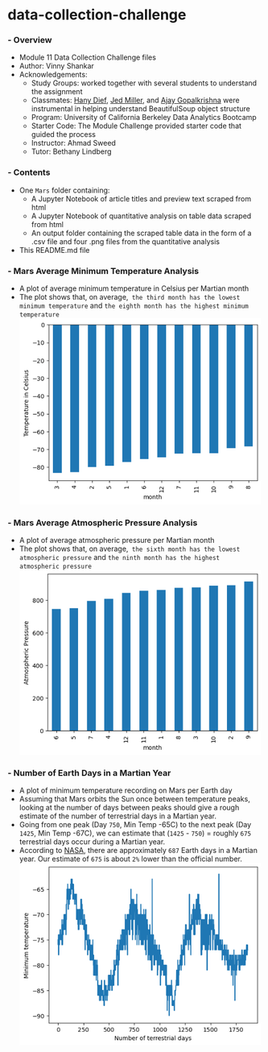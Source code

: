 # data-collection-challenge
### - Overview
- Module 11 Data Collection Challenge files
- Author: Vinny Shankar
- Acknowledgements:
    - Study Groups: worked together with several students to understand the assignment
    - Classmates: [Hany Dief](https://github.com/hanydief), [Jed Miller](https://github.com/Jed-Miller), and [Ajay Gopalkrishna](https://github.com/ajoyg) were instrumental in helping understand BeautifulSoup object structure
    - Program: University of California Berkeley Data Analytics Bootcamp
    - Starter Code: The Module Challenge provided starter code that guided the process
    - Instructor: Ahmad Sweed
    - Tutor: Bethany Lindberg
### - Contents
- One `Mars` folder containing:
    * A Jupyter Notebook of article titles and preview text scraped from html
    * A Jupyter Notebook of quantitative analysis on table data scraped from html
    * An output folder containing the scraped table data in the form of a .csv file and four .png files from the quantitative analysis
- This README.md file
### - Mars Average Minimum Temperature Analysis
* A plot of average minimum temperature in Celsius per Martian month            
* The plot shows that, on average,` the third month has the lowest minimum temperature` and `the eighth month has the highest minimum temperature`          
![temp](Mars/outputs/avg_temp_month_sorted.png "Min Temp by Month")
### - Mars Average Atmospheric Pressure Analysis
* A plot of average atmospheric pressure per Martian month
* The plot shows that, on average,` the sixth month has the lowest atmospheric pressure` and `the ninth month has the highest atmospheric pressure`
![pressure](Mars/outputs/avg_pressure_month_sorted.png "Avg Pressure by Month")
### - Number of Earth Days in a Martian Year
- A plot of minimum temperature recording on Mars per Earth day
- Assuming that Mars orbits the Sun once between temperature peaks, looking at the number of days between peaks should give a rough estimate of the number of terrestrial days in a Martian year.
- Going from one peak (Day `750`, Min Temp -65C) to the next peak (Day `1425`, Min Temp -67C), we can estimate that (`1425` - `750`) = roughly `675` terrestrial days occur during a Martian year.
- According to [NASA](https://mars.nasa.gov/resources/21392/mars-in-a-minute-how-long-is-a-year-on-mars/), there are approximately `687` Earth days in a Martian year. Our estimate of `675` is about `2%` lower than the official number.            
![days](Mars/outputs/terrestrial_days.png "Minimum Temperature per Earth Day")
